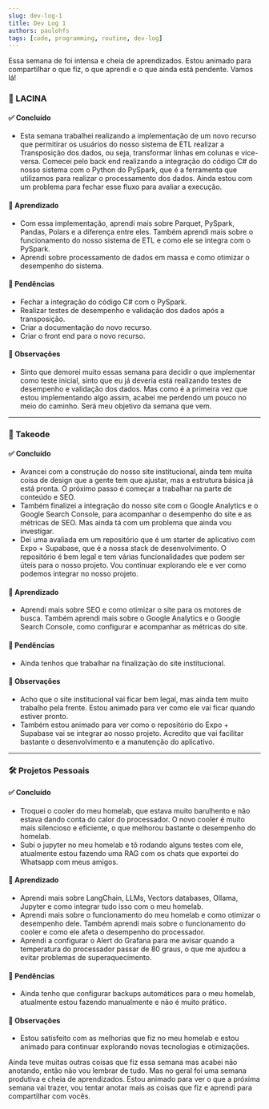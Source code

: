 ```yaml
---
slug: dev-log-1
title: Dev Log 1
authors: paulohfs
tags: [code, programming, routine, dev-log]
---
```


Essa semana de foi intensa e cheia de aprendizados. Estou animado para compartilhar o que fiz, o que aprendi e o que ainda está pendente.
Vamos lá!

<!-- truncate -->

### 🧪 LACINA

#### ✅ Concluído

- Esta semana trabalhei realizando a implementação de um novo recurso que permitirar os usuários do nosso sistema de ETL realizar a Transposição dos dados, ou seja, transformar linhas em colunas e vice-versa. Comecei pelo back end realizando a integração do código C# do nosso sistema com o Python do PySpark, que é a ferramenta que utilizamos para realizar o processamento dos dados. Ainda estou com um problema para fechar esse fluxo para avaliar a execução.

#### 📖 Aprendizado

- Com essa implementação, aprendi mais sobre Parquet, PySpark, Pandas, Polars e a diferença entre eles. Também aprendi mais sobre o funcionamento do nosso sistema de ETL e como ele se integra com o PySpark.
- Aprendi sobre processamento de dados em massa e como otimizar o desempenho do sistema.

#### 📌 Pendências

- Fechar a integração do código C# com o PySpark.
- Realizar testes de desempenho e validação dos dados após a transposição.
- Criar a documentação do novo recurso.
- Criar o front end para o novo recurso.

#### 💭 Observações

- Sinto que demorei muito essas semana para decidir o que implementar como teste inicial, sinto que eu já deveria está realizando testes de desempenho e validação dos dados. Mas como é a primeira vez que estou implementando algo assim, acabei me perdendo um pouco no meio do caminho. Será meu objetivo da semana que vem.

---

### 🚀 Takeode

#### ✅ Concluído

- Avancei com a construção do nosso site institucional, ainda tem muita coisa de design que a gente tem que ajustar, mas a estrutura básica já está pronta. O próximo passo é começar a trabalhar na parte de conteúdo e SEO.
- Também finalizei a integração do nosso site com o Google Analytics e o Google Search Console, para acompanhar o desempenho do site e as métricas de SEO. Mas ainda tá com um problema que ainda vou investigar.
- Dei uma avaliada em um repositório que é um starter de aplicativo com Expo + Supabase, que é a nossa stack de desenvolvimento. O repositório é bem legal e tem várias funcionalidades que podem ser úteis para o nosso projeto. Vou continuar explorando ele e ver como podemos integrar no nosso projeto.

#### 📖 Aprendizado

- Aprendi mais sobre SEO e como otimizar o site para os motores de busca. Também aprendi mais sobre o Google Analytics e o Google Search Console, como configurar e acompanhar as métricas do site.

#### 📌 Pendências

- Ainda tenhos que trabalhar na finalização do site institucional.

#### 💭 Observações

- Acho que o site institucional vai ficar bem legal, mas ainda tem muito trabalho pela frente. Estou animado para ver como ele vai ficar quando estiver pronto.
- Também estou animado para ver como o repositório do Expo + Supabase vai se integrar ao nosso projeto. Acredito que vai facilitar bastante o desenvolvimento e a manutenção do aplicativo.

---

### 🛠️ Projetos Pessoais

#### ✅ Concluído

- Troquei o cooler do meu homelab, que estava muito barulhento e não estava dando conta do calor do processador. O novo cooler é muito mais silencioso e eficiente, o que melhorou bastante o desempenho do homelab.
- Subi o jupyter no meu homelab e tô rodando alguns testes com ele, atualmente estou fazendo uma RAG com os chats que exportei do Whatsapp com meus amigos.

#### 📖 Aprendizado

- Aprendi mais sobre LangChain, LLMs, Vectors databases, Ollama, Jupyter e como integrar tudo isso com o meu homelab.
- Aprendi mais sobre o funcionamento do meu homelab e como otimizar o desempenho dele. Também aprendi mais sobre o funcionamento do cooler e como ele afeta o desempenho do processador.
- Aprendi a configurar o Alert do Grafana para me avisar quando a temperatura do processador passar de 80 graus, o que me ajudou a evitar problemas de superaquecimento.

#### 📌 Pendências

- Ainda tenho que configurar backups automáticos para o meu homelab, atualmente estou fazendo manualmente e não é muito prático.

#### 💭 Observações

- Estou satisfeito com as melhorias que fiz no meu homelab e estou animado para continuar explorando novas tecnologias e otimizações.

Ainda teve muitas outras coisas que fiz essa semana mas acabei não anotando, então não vou lembrar de tudo. Mas no geral foi uma semana produtiva e cheia de aprendizados. Estou animado para ver o que a próxima semana vai trazer, vou tentar anotar mais as coisas que fiz e aprendi para compartilhar com vocês.
